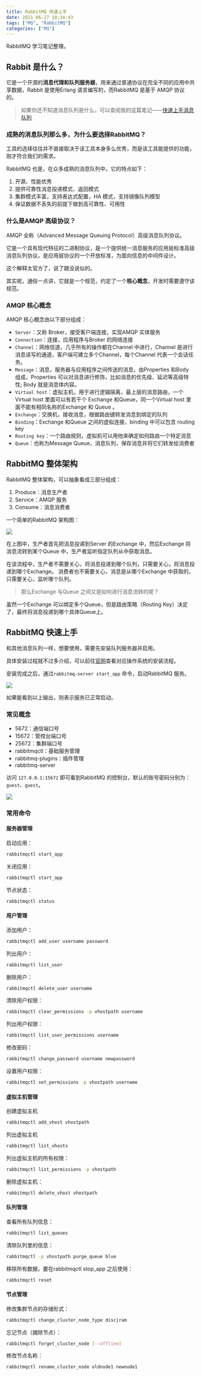 ```yaml
---
title: RabbitMQ 快速上手
date: 2021-06-27 18:34:43
tags: ["MQ", "RabbitMQ"]
categories: ["MQ"]
---
```


RabbitMQ 学习笔记整理。

<!-- more -->

## Rabbit 是什么？
它是一个开源的**消息代理和队列服务器**，用来通过普通协议在完全不同的应用中共享数据，Rabbit 是使用Erlang 语言编写的，而RabbitMQ 是基于 AMQP 协议的。

> 如果你还不知道消息队列是什么，可以查阅我的这篇笔记——[快速上手消息队列](https://www.0x2beace.com/quick-start-message-queue/#%E4%BB%80%E4%B9%88%E6%98%AF%E6%B6%88%E6%81%AF%E9%98%9F%E5%88%97%EF%BC%9F)

### 成熟的消息队列那么多，为什么要选择RabbitMQ？

工具的选择往往并不直接取决于该工具本身多么优秀，而是该工具能提供的功能，刚才符合我们的需求。

RabbitMQ 也是，在众多成熟的消息队列中，它的特点如下：
1. 开源、性能优秀
2. 提供可靠性消息投递模式、返回模式
3. 集群模式丰富，支持表达式配置，HA 模式，支持镜像队列模型
4. 保证数据不丢失的前提下做到高可靠性、可用性

### 什么是AMQP 高级协议？
AMQP 全称（Advanced Message Queuing Protocol）高级消息队列协议。

它是一个具有现代特征的二进制协议，是一个提供统一消息服务的应用层标准高级消息队列协议，是应用层协议的一个开放标准，为面向信息的中间件设计。

这个解释太官方了，说了跟没说似的。

其实呢，通俗一点讲，它就是一个规范，约定了一个**核心概念**，开发时需要遵守该规范。

### AMQP 核心概念
AMQP 核心概念由以下部分组成：
* `Server`：又称 Broker，接受客户端连接，实现AMQP 实体服务
* `Connection`：连接，应用程序与Broker 的网络连接
* `Channel`：网络信道，几乎所有的操作都在Channel 中进行，Channel 是进行消息读写的通道，客户端可建立多个Channel，每个Channel 代表一个会话任务。
* `Message`：消息，服务器与应用程序之间传送的消息，由Properties 和Body 组成，Properties 可以对消息进行修饰，比如消息的优先级、延迟等高级特性;  Body 就是消息体内容。
* `Virtual host`：虚拟主机，用于进行逻辑隔离，最上层的消息路由，一个Virtual host 里面可以有若干个 Exchange 和Queue，同一个Virtual host 里面不能有相同名称的Exchange 和 Queue 。
* `Exchange`：交换机，接收消息，根据路由键转发消息到绑定的队列
* `Binding`：Exchange 和Queue 之间的虚拟连接，binding 中可以包含 routing key
* `Routing key`：一个路由规则，虚拟机可以用他来确定如何路由一个特定消息
* `Queue`：也称为Message Queue，消息队列，保存消息并将它们转发给消费者

## RabbitMQ 整体架构
RabbitMQ 整体架构，可以抽象看成三部分组成：
1. Produce：消息生产者
2. Service：AMQP 服务
3. Consume：消息消费者

一个简单的RabbitMQ 架构图：

![](https://cdn.jsdelivr.net/gh/0xAiKang/CDN/blog/images/20210627160843.png)

在上图中，生产者首先把消息投递到Server 的Exchange 中，然后Exchange 将消息流转到某个Queue 中，生产者监听指定队列从中获取消息。

在该流程中，生产者不需要关心，将消息投递到哪个队列，只需要关心，将消息投递到哪个Exchange。
消费者也不需要关心，消息是从哪个Exchange 中获取的，只需要关心，监听哪个队列。

> 那么Exchange 与Queue 之间又是如何进行消息流转的呢？

虽然一个Exchange 可以绑定多个Queue，但是路由策略（Routing Key）决定了，最终将消息投递到哪个具体Queue上。

## RabbitMQ 快速上手
和其他消息队列一样，想要使用，需要先安装队列服务器并启用。

具体安装过程就不过多介绍，可以前往[官网](https://www.rabbitmq.com/download.html)查看对应操作系统的安装流程。

安装完成之后，通过`rabbitmq-server start_app` 命令，启动RabbitMQ 服务。

![](https://cdn.jsdelivr.net/gh/0xAiKang/CDN/blog/images/20210627163241.png)

如果能看到以上输出，则表示服务已正常启动。

### 常见概念
* 5672：通信端口号
* 15672：管控台端口号
* 25672：集群端口号
* rabbitmqctl：基础服务管理
* rabbitmq-plugins：插件管理
* rabbitmq-server

访问 `127.0.0.1:15672` 即可看到RabbitMQ 的控制台，默认的账号密码分别为：`guest`、`guest`。

![](https://cdn.jsdelivr.net/gh/0xAiKang/CDN/blog/images/20210627163710.png)

### 常用命令

#### 服务器管理
启动应用：
```bash
rabbitmqctl start_app
```

关闭应用：
```bash
rabbitmqctl start_app
```

节点状态：
```bash
rabbitmqctl status
```

#### 用户管理
添加用户：
```bash
rabbitmqctl add_user username password
```

列出用户：
```bash
rabbitmqctl list_user
```

删除用户：
```bash
rabbitmqctl delete_user username
```

清除用户权限：
```bash
rabbitmqctl clear_permissions -p vhostpath username
```

列出用户权限：
```bash
rabbitmqctl list_user_permissions username
```

修改密码：
```bash
rabbitmqctl change_password username newpassword
```

设置用户权限：
```bash
rabbitmqctl set_permissions -p vhostpath username
```

#### 虚拟主机管理
创建虚拟主机
```bash
rabbitmqctl add_vhost vhostpath
```

列出虚拟主机
```bash
rabbitmqctl list_vhosts
```

列出虚拟主机的所有权限：
```bash
rabbitmqctl list_permissions -p vhostpath
```

删除虚拟主机：
```bash
rabbitmqctl delete_vhost vhostpath
```

#### 队列管理
查看所有队列信息：
```bash
rabbitmqctl list_queues
```

清除队列里的信息：
```bash
rabbitmqctl -p vhostpath purge_queue blue
```

移除所有数据，要在rabbitmqctl stop_app 之后使用：
```bash
rabbitmqctl reset
```
#### 节点管理
修改集群节点的存储形式：
```bash
rabbitmqctl change_cluster_node_type disc|ram
```

忘记节点（摘除节点）：
```bash
rabbitmqctl forget_cluster_node [--offline]
```

修改节点名称：
```bash
rabbitmqctl rename_cluster_node oldnode1 newnode1
```